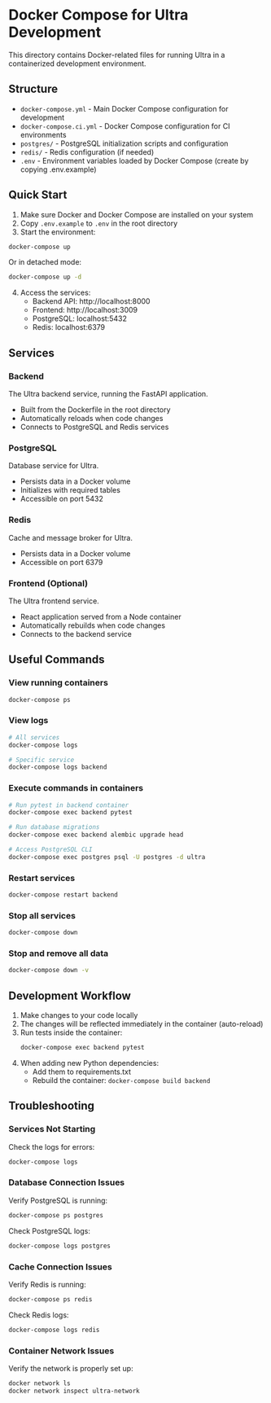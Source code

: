 # Docker Compose for Ultra Development

This directory contains Docker-related files for running Ultra in a containerized development environment.

## Structure

- `docker-compose.yml` - Main Docker Compose configuration for development
- `docker-compose.ci.yml` - Docker Compose configuration for CI environments
- `postgres/` - PostgreSQL initialization scripts and configuration
- `redis/` - Redis configuration (if needed)
- `.env` - Environment variables loaded by Docker Compose (create by copying .env.example)

## Quick Start

1. Make sure Docker and Docker Compose are installed on your system
2. Copy `.env.example` to `.env` in the root directory
3. Start the environment:

```bash
docker-compose up
```

Or in detached mode:

```bash
docker-compose up -d
```

4. Access the services:
   - Backend API: http://localhost:8000
   - Frontend: http://localhost:3009
   - PostgreSQL: localhost:5432
   - Redis: localhost:6379

## Services

### Backend

The Ultra backend service, running the FastAPI application.

- Built from the Dockerfile in the root directory
- Automatically reloads when code changes
- Connects to PostgreSQL and Redis services

### PostgreSQL

Database service for Ultra.

- Persists data in a Docker volume
- Initializes with required tables
- Accessible on port 5432

### Redis

Cache and message broker for Ultra.

- Persists data in a Docker volume
- Accessible on port 6379

### Frontend (Optional)

The Ultra frontend service.

- React application served from a Node container
- Automatically rebuilds when code changes
- Connects to the backend service

## Useful Commands

### View running containers

```bash
docker-compose ps
```

### View logs

```bash
# All services
docker-compose logs

# Specific service
docker-compose logs backend
```

### Execute commands in containers

```bash
# Run pytest in backend container
docker-compose exec backend pytest

# Run database migrations
docker-compose exec backend alembic upgrade head

# Access PostgreSQL CLI
docker-compose exec postgres psql -U postgres -d ultra
```

### Restart services

```bash
docker-compose restart backend
```

### Stop all services

```bash
docker-compose down
```

### Stop and remove all data

```bash
docker-compose down -v
```

## Development Workflow

1. Make changes to your code locally
2. The changes will be reflected immediately in the container (auto-reload)
3. Run tests inside the container:
   ```bash
   docker-compose exec backend pytest
   ```
4. When adding new Python dependencies:
   - Add them to requirements.txt
   - Rebuild the container: `docker-compose build backend`

## Troubleshooting

### Services Not Starting

Check the logs for errors:

```bash
docker-compose logs
```

### Database Connection Issues

Verify PostgreSQL is running:

```bash
docker-compose ps postgres
```

Check PostgreSQL logs:

```bash
docker-compose logs postgres
```

### Cache Connection Issues

Verify Redis is running:

```bash
docker-compose ps redis
```

Check Redis logs:

```bash
docker-compose logs redis
```

### Container Network Issues

Verify the network is properly set up:

```bash
docker network ls
docker network inspect ultra-network
```